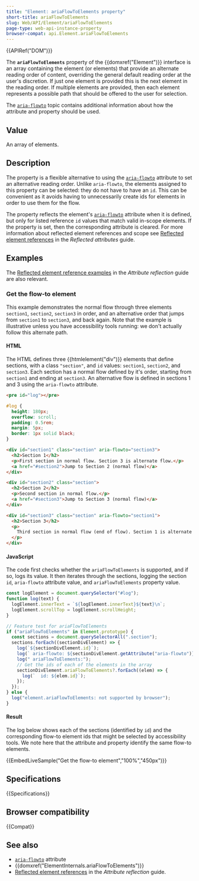 ```yaml
---
title: "Element: ariaFlowToElements property"
short-title: ariaFlowToElements
slug: Web/API/Element/ariaFlowToElements
page-type: web-api-instance-property
browser-compat: api.Element.ariaFlowToElements
---
```


{{APIRef("DOM")}}

The **`ariaFlowToElements`** property of the {{domxref("Element")}} interface is an array containing the element (or elements) that provide an alternate reading order of content, overriding the general default reading order at the user's discretion.
If just one element is provided this is the next element in the reading order.
If multiple elements are provided, then each element represents a possible path that should be offered to the user for selection.

The [`aria-flowto`](/en-US/docs/Web/Accessibility/ARIA/Reference/Attributes/aria-flowto) topic contains additional information about how the attribute and property should be used.

## Value

An array of elements.

## Description

The property is a flexible alternative to using the [`aria-flowto`](/en-US/docs/Web/Accessibility/ARIA/Reference/Attributes/aria-flowto) attribute to set an alternative reading order.
Unlike `aria-flowto`, the elements assigned to this property can be selected: they do not have to have an `id`.
This can be convenient as it avoids having to unnecessarily create ids for elements in order to use them for the flow.

The property reflects the element's [`aria-flowto`](/en-US/docs/Web/Accessibility/ARIA/Reference/Attributes/aria-flowto) attribute when it is defined, but only for listed reference `id` values that match valid in-scope elements.
If the property is set, then the corresponding attribute is cleared.
For more information about reflected element references and scope see [Reflected element references](/en-US/docs/Web/API/Document_Object_Model/Reflected_attributes#reflected_element_references) in the _Reflected attributes_ guide.

## Examples

The [Reflected element reference examples](/en-US/docs/Web/API/Document_Object_Model/Reflected_attributes#setting_and_getting_reflected_element_references) in the _Attribute reflection_ guide are also relevant.

### Get the flow-to element

This example demonstrates the normal flow through three elements `section1`, `section2`, `section3` in order, and an alternative order that jumps from `section1` to `section3`, and back again.
Note that the example is illustrative unless you have accessibility tools running: we don't actually follow this alternate path.

#### HTML

The HTML defines three {{htmlelement("div")}} elements that define sections, with a class `"section"`, and `id` values: `section1`, `section2`, and `section3`.
Each section has a normal flow defined by it's order, starting from `section1` and ending at `section3`.
An alternative flow is defined in sections 1 and 3 using the `aria-flowto` attribute.

```html hidden
<pre id="log"></pre>
```

```css hidden
#log {
  height: 180px;
  overflow: scroll;
  padding: 0.5rem;
  margin: 5px;
  border: 1px solid black;
}
```

```html
<div id="section1" class="section" aria-flowto="section3">
  <h2>Section 1</h2>
  <p>First section in normal flow. Section 3 is alternate flow.</p>
  <a href="#section2">Jump to Section 2 (normal flow)</a>
</div>

<div id="section2" class="section">
  <h2>Section 2</h2>
  <p>Second section in normal flow.</p>
  <a href="#section3">Jump to Section 3 (normal flow)</a>
</div>

<div id="section3" class="section" aria-flowto="section1">
  <h2>Section 3</h2>
  <p>
    Third section in normal flow (end of flow). Section 1 is alternate flow.
  </p>
</div>
```

#### JavaScript

The code first checks whether the `ariaFlowToElements` is supported, and if so, logs its value.
It then iterates through the sections, logging the section `id`, `aria-flowto` attribute value, and `ariaFlowToElements` property value.

```js hidden
const logElement = document.querySelector("#log");
function log(text) {
  logElement.innerText = `${logElement.innerText}${text}\n`;
  logElement.scrollTop = logElement.scrollHeight;
}
```

```js
// Feature test for ariaFlowToElements
if ("ariaFlowToElements" in Element.prototype) {
  const sections = document.querySelectorAll(".section");
  sections.forEach((sectionDivElement) => {
    log(`${sectionDivElement.id}`);
    log(` aria-flowto: ${sectionDivElement.getAttribute("aria-flowto")}`);
    log(" ariaFlowToElements:");
    // Get the ids of each of the elements in the array
    sectionDivElement.ariaFlowToElements?.forEach((elem) => {
      log(`  id: ${elem.id}`);
    });
  });
} else {
  log("element.ariaFlowToElements: not supported by browser");
}
```

#### Result

The log below shows each of the sections (identified by `id`) and the corresponding flow-to element ids that might be selected by accessibility tools.
We note here that the attribute and property identify the same flow-to elements.

{{EmbedLiveSample("Get the flow-to element","100%","450px")}}

## Specifications

{{Specifications}}

## Browser compatibility

{{Compat}}

## See also

- [`aria-flowto`](/en-US/docs/Web/Accessibility/ARIA/Reference/Attributes/aria-flowto) attribute
- {{domxref("ElementInternals.ariaFlowToElements")}}
- [Reflected element references](/en-US/docs/Web/API/Document_Object_Model/Reflected_attributes#reflected_element_references) in the _Attribute reflection_ guide.
